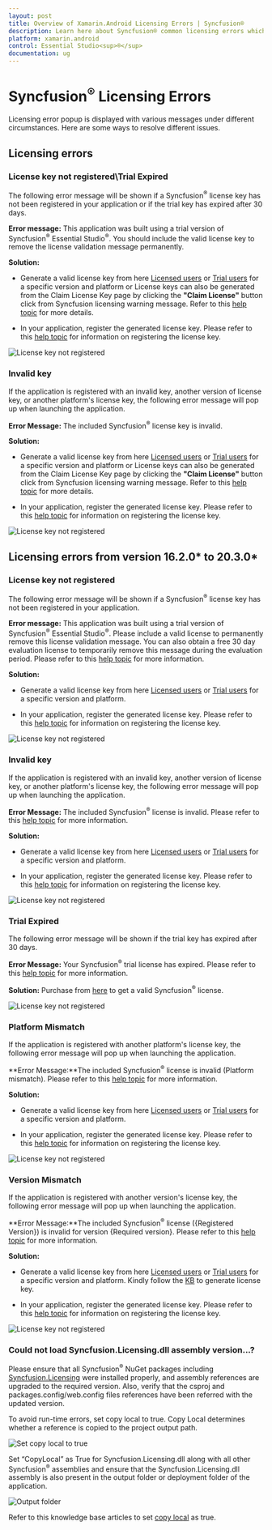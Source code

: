 ```yaml
---
layout: post
title: Overview of Xamarin.Android Licensing Errors | Syncfusion®
description: Learn here about Syncfusion® common licensing errors which appears on license validation in Syncfusion® Xamarin.Android applications.
platform: xamarin.android
control: Essential Studio<sup>®</sup>
documentation: ug
---
```


# Syncfusion<sup>®</sup> Licensing Errors

Licensing error popup is displayed with various messages under different circumstances. Here are some ways to resolve different issues.

## Licensing errors

### License key not registered\Trial Expired 

The following error message will be shown if a Syncfusion<sup>®</sup> license key has not been registered in your application or if the trial key has expired after 30 days. 

**Error message:** This application was built using a trial version of Syncfusion<sup>®</sup> Essential Studio<sup>®</sup>. You should include the valid license key to remove the license validation message permanently.

**Solution:**

* Generate a valid license key from here [Licensed users](https://www.syncfusion.com/account/downloads) or [Trial users](https://www.syncfusion.com/account/manage-trials/downloads) for a specific version and platform or License keys can also be generated from the Claim License Key page by clicking the **"Claim License"** button click from Syncfusion licensing warning message. Refer to this [help topic](https://help.syncfusion.com/xamarin-android/licensing/how-to-generate#Claim-License-Key) for more details.

* In your application, register the generated license key. Please refer to this [help topic](https://help.syncfusion.com/xamarin-android/licensing/how-to-register-in-an-application) for information on registering the license key.

![License key not registered](licensing-images/new-licensing-alert.png)

### Invalid key

If the application is registered with an invalid key, another version of license key, or another platform's license key, the following error message will pop up when launching the application. 

**Error Message:** The included Syncfusion<sup>®</sup> license key is invalid.

**Solution:**

* Generate a valid license key from here [Licensed users](https://www.syncfusion.com/account/downloads) or [Trial users](https://www.syncfusion.com/account/manage-trials/downloads) for a specific version and platform or License keys can also be generated from the Claim License Key page by clicking the **"Claim License"** button click from Syncfusion licensing warning message. Refer to this [help topic](https://help.syncfusion.com/xamarin-android/licensing/how-to-generate#Claim-License-Key) for more details.

* In your application, register the generated license key. Please refer to this [help topic](https://help.syncfusion.com/xamarin-android/licensing/how-to-register-in-an-application) for information on registering the license key.

![License key not registered](licensing-images/new-invalid-key.png)

## Licensing errors from version 16.2.0* to 20.3.0*

### License key not registered

The following error message will be shown if a Syncfusion<sup>®</sup> license key has not been registered in your application. 

**Error message:** This application was built using a trial version of Syncfusion<sup>®</sup> Essential Studio<sup>®</sup>. Please include a valid license to permanently remove this license validation message. You can also obtain a free 30 day evaluation license to temporarily remove this message during the evaluation period. Please refer to this [help topic](https://help.syncfusion.com/xamarin-android/licensing/licensing-errors#license-key-not-registered) for more information.

**Solution:**

* Generate a valid license key from here [Licensed users](https://www.syncfusion.com/account/downloads) or [Trial users](https://www.syncfusion.com/account/manage-trials/downloads) for a specific version and platform.

* In your application, register the generated license key. Please refer to this [help topic](https://help.syncfusion.com/xamarin-android/licensing/how-to-register-in-an-application) for information on registering the license key.

![License key not registered](licensing-images/licensing-alert.png)

### Invalid key

If the application is registered with an invalid key, another version of license key, or another platform's license key, the following error message will pop up when launching the application. 

**Error Message:** The included Syncfusion<sup>®</sup> license is invalid. Please refer to this [help topic](https://help.syncfusion.com/xamarin-android/licensing/licensing-errors#invalid-key) for more information.

**Solution:**

* Generate a valid license key from here [Licensed users](https://www.syncfusion.com/account/downloads) or [Trial users](https://www.syncfusion.com/account/manage-trials/downloads) for a specific version and platform.

* In your application, register the generated license key. Please refer to this [help topic](https://help.syncfusion.com/xamarin-android/licensing/how-to-register-in-an-application) for information on registering the license key.

![License key not registered](licensing-images/invalid-key.png)

### Trial Expired

The following error message will be shown if the trial key has expired after 30 days.

**Error Message:** Your Syncfusion<sup>®</sup> trial license has expired. Please refer to this [help topic](https://help.syncfusion.com/xamarin-android/licensing/licensing-errors#trial-expired) for more information.

**Solution:** Purchase from [here](https://www.syncfusion.com/sales/products) to get a valid Syncfusion<sup>®</sup> license.

![License key not registered](licensing-images/trial-expired.png)

### Platform Mismatch

If the application is registered with another platform's license key, the following error message will pop up when launching the application.

**Error Message:**The included Syncfusion<sup>®</sup> license is invalid (Platform mismatch). Please refer to this [help topic](https://help.syncfusion.com/xamarin-android/licensing/licensing-errors#platform-mismatch) for more information.

**Solution:**

* Generate a valid license key from here [Licensed users](https://www.syncfusion.com/account/downloads) or [Trial users](https://www.syncfusion.com/account/manage-trials/downloads) for a specific version and platform.

* In your application, register the generated license key. Please refer to this [help topic](https://help.syncfusion.com/xamarin-android/licensing/how-to-register-in-an-application) for information on registering the license key.

![License key not registered](licensing-images/platform-mismatch.png)

### Version Mismatch

If the application is registered with another version's license key, the following error message will pop up when launching the application.

**Error Message:**The included Syncfusion<sup>®</sup> license ({Registered Version}) is invalid for version {Required version}. Please refer to this [help topic](https://help.syncfusion.com/xamarin-android/licensing/licensing-errors#version-mismatch) for more information.

**Solution:**

* Generate a valid license key from here [Licensed users](https://www.syncfusion.com/account/downloads) or [Trial users](https://www.syncfusion.com/account/manage-trials/downloads) for a specific version and platform. Kindly follow the [KB](https://www.syncfusion.com/kb/8976/how-to-generate-license-key-for-licensed-products) to generate license key.

* In your application, register the generated license key. Please refer to this [help topic](https://help.syncfusion.com/xamarin-android/licensing/how-to-register-in-an-application) for information on registering the license key.

![License key not registered](licensing-images/version-mismatch.png)

### Could not load Syncfusion.Licensing.dll assembly version...?

Please ensure that all Syncfusion<sup>®</sup> NuGet packages including [Syncfusion.Licensing](https://www.nuget.org/packages/Syncfusion.Licensing) were installed properly, and assembly references are upgraded to the required version. Also, verify that the csproj and packages.config/web.config files references have been referred with the updated version.

To avoid run-time errors, set copy local to true. Copy Local determines whether a reference is copied to the project output path.

![Set copy local to true](licensing-images/SetCopyLocalTrue.png)

Set “CopyLocal” as True for Syncfusion.Licensing.dll along with all other Syncfusion<sup>®</sup> assemblies and ensure that the Syncfusion.Licensing.dll assembly is also present in the output folder or deployment folder of the application.

![Output folder](licensing-images/OutputFolder.png)

Refer to this knowledge base articles to set [copy local](https://www.syncfusion.com/kb/4808/how-to-resolve-server-error-could-not-load-or-assembly-when-publishing-an-application) as true.








